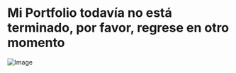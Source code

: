 # Mi Portfolio todavía no está terminado, por favor, regrese en otro momento

![Image](https://i2.wp.com/lamountaincoaching.com/wp-content/uploads/2014/08/Under-Construction-Success-Image.jpg?fit=799%2C599&ssl=1)
